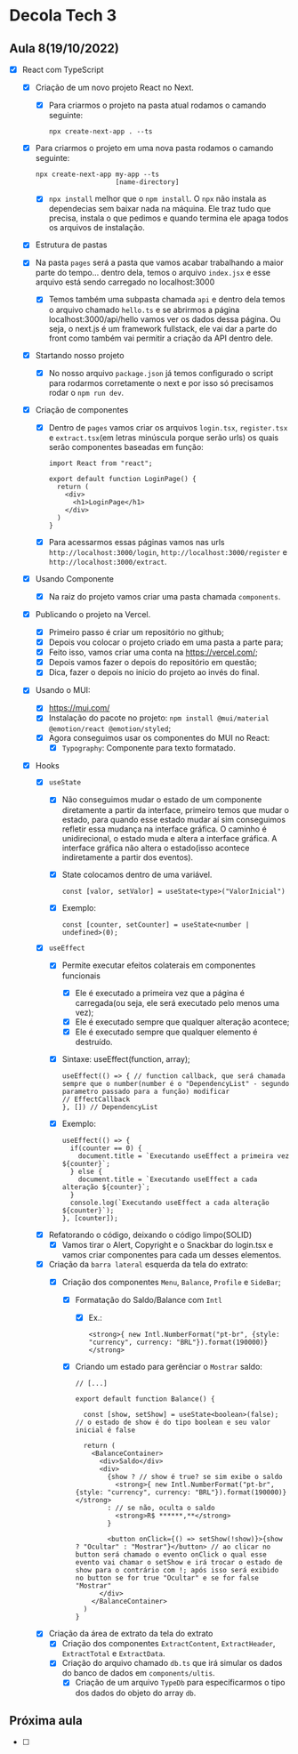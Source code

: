 # Decola Tech 3

## Aula 8(19/10/2022)

- [x] React com TypeScript
  - [x] Criação de um novo projeto React no Next.
    - [x] Para criarmos o projeto na pasta atual rodamos o camando seguinte:

      ```
      npx create-next-app . --ts
      ```

  - [x] Para criarmos o projeto em uma nova pasta rodamos o camando seguinte:

      ```
      npx create-next-app my-app --ts
                          [name-directory]
      ```

    - [x] `npx install` melhor que o `npm install`. O `npx` não instala as dependecias sem baixar nada na máquina. Ele traz tudo que precisa, instala o que pedimos e quando termina ele apaga todos os arquivos de instalação.

   - [x] Estrutura de pastas
    - [x] Na pasta `pages` será a pasta que vamos acabar trabalhando a maior parte do tempo... dentro dela, temos o arquivo `index.jsx` e esse arquivo está sendo carregado no localhost:3000
      - [x] Temos também uma subpasta chamada `api` e dentro dela temos o arquivo chamado `hello.ts` e se abrirmos a página localhost:3000/api/hello vamos ver os dados dessa página. Ou seja, o next.js é um framework fullstack, ele vai dar a parte do front como também vai permitir a criação da API dentro dele.

  - [x] Startando nosso projeto
    - [x] No nosso arquivo `package.json` já temos configurado o script para rodarmos corretamente o next e por isso só precisamos rodar o `npm run dev`.

  - [x] Criação de componentes
    - [x] Dentro de `pages` vamos criar os arquivos `login.tsx`, `register.tsx` e `extract.tsx`(em letras minúscula porque serão urls) os quais serão componentes baseadas em função:

      ``` TSX
      import React from "react";

      export default function LoginPage() {
        return (
          <div>
            <h1>LoginPage</h1>
          </div>
        )
      }
      ```

    - [x] Para acessarmos essas páginas vamos nas urls `http://localhost:3000/login`, `http://localhost:3000/register` e `http://localhost:3000/extract`.

  - [x] Usando Componente
    - [x] Na raiz do projeto vamos criar uma pasta chamada `components`.

  - [x] Publicando o projeto na Vercel.
    - [x] Primeiro passo é criar um repositório no github;
    - [x] Depois vou colocar o projeto criado em uma pasta a parte para;
    - [x] Feito isso, vamos criar uma conta na https://vercel.com/;
    - [x] Depois vamos fazer o depois do repositório em questão;
    - [x] Dica, fazer o depois no inicio do projeto ao invés do final.

  - [x] Usando o MUI:
    - [x] https://mui.com/
    - [x] Instalação do pacote no projeto: `npm install @mui/material @emotion/react @emotion/styled`;
    - [x] Agora conseguimos usar os componentes do MUI no React:
      - [x] `Typography`: Componente para texto formatado.

  - [x] Hooks
    - [x] `useState`
      - [x] Não conseguimos mudar o estado de um componente diretamente a partir da interface, primeiro temos que mudar o estado, para quando esse estado mudar aí sim conseguimos refletir essa mudança na interface gráfica. O caminho é unidirecional, o estado muda e altera a interface gráfica. A interface gráfica não altera o estado(isso acontece indiretamente a partir dos eventos).
      - [x] State colocamos dentro de uma variável.

        ``` JS
        const [valor, setValor] = useState<type>("ValorInicial")
        ```

      - [x] Exemplo:

        ``` TSX
        const [counter, setCounter] = useState<number | undefined>(0);
        ```

    - [x] `useEffect`
      - [x] Permite executar efeitos colaterais em componentes funcionais
        - [x] Ele é executado a primeira vez que a página é carregada(ou seja, ele será executado pelo menos uma vez);
        - [x] Ele é executado sempre que qualquer alteração acontece;
        - [x] Ele é executado sempre que qualquer elemento é destruído.

      - [x] Sintaxe: useEffect(function, array);

        ``` TSX
        useEffect(() => { // function callback, que será chamada sempre que o number(number é o "DependencyList" - segundo parametro passado para a função) modificar
        // EffectCallback
        }, []) // DependencyList
        ```

      - [x] Exemplo:

        ``` TSX
        useEffect(() => {
          if(counter == 0) {
            document.title = `Executando useEffect a primeira vez ${counter}`;
          } else {
            document.title = `Executando useEffect a cada alteração ${counter}`;
          }
          console.log(`Executando useEffect a cada alteração ${counter}`);
        }, [counter]);
        ```

    - [x] Refatorando o código, deixando o código limpo(SOLID)
      - [x] Vamos tirar o Alert, Copyright e o Snackbar do login.tsx e vamos criar componentes para cada um desses elementos.

    - [x] Criação da `barra lateral` esquerda da tela do extrato:
      - [x] Criação dos componentes `Menu`, `Balance`, `Profile` e `SideBar`;

        - [x] Formatação do Saldo/Balance com `Intl`
          - [x] Ex.:

            ``` JSX
            <strong>{ new Intl.NumberFormat("pt-br", {style: "currency", currency: "BRL"}).format(190000)}</strong>
            ```

        - [x] Criando um estado para gerênciar o `Mostrar` saldo:

          ``` JSX
          // [...]

          export default function Balance() {

            const [show, setShow] = useState<boolean>(false); // o estado de show é do tipo boolean e seu valor inicial é false

            return (
              <BalanceContainer>
                <div>Saldo</div>
                <div>
                  {show ? // show é true? se sim exibe o saldo
                    <strong>{ new Intl.NumberFormat("pt-br", {style: "currency", currency: "BRL"}).format(190000)}</strong>
                  : // se não, oculta o saldo
                    <strong>R$ ******,**</strong>
                  }

                  <button onClick={() => setShow(!show)}>{show ? "Ocultar" : "Mostrar"}</button> // ao clicar no button será chamado o evento onClick o qual esse evento vai chamar o setShow e irá trocar o estado de show para o contrário com !; após isso será exibido no button se for true "Ocultar" e se for false "Mostrar"
                </div>
              </BalanceContainer>
            )
          }
          ```

    - [x] Criação da área de extrato da tela do extrato
      - [x] Criação dos componentes `ExtractContent`, `ExtractHeader`, `ExtractTotal` e `ExtractData`.
      - [x] Criação do arquivo chamado `db.ts` que irá simular os dados do banco de dados em `components/ultis`.
        - [x] Criação de um arquivo `TypeDb` para específicarmos o tipo dos dados do objeto do array `db`.
## Próxima aula

- [ ]

